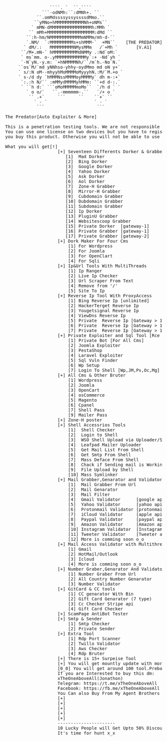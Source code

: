 <pre>
                 ````. `  ``.````
              ```-odNMh:``:dMNh+. ``
            ``.omMdssssyssyssssdMmo.``
           ``yMNo+hMMMMMMMMMMMNh+oNMs``
          ` mMN-dMMMMMMMMMMMMMMMMh:MMh `
         `` mMh+MMMMMMMMMMMMMMMMMM:dMd ``
        ``:h-hm/NMMMMMMMMMMMMmNMMm/mh-d-``
        `.NM/  `:MMMMMMMMMs+shMMM-`  +MN``    [THE PREDATOR]
       ` dM/.:   MMMMMMMMMNMysMMm   /`+Mh `       [V.A1]
      ``/M+.mN-` hMMMMMMMMMMdNMMy .:Nd`oM:`
      ` ms`mm. o-.yMMMMMMMMMMMMy`:+ -Nd`yh `
      `-N`yN.-y.m: `+hNMMMMNh/``/m`h.-No`N.`
     ``os`M/`md yNNhso-yhhy-oydMmo md oN y+`
     ` s/:N oM--mhyyhMoMMMMoMyyyhN.:M/`M.+o `
     ` s-/d dy `hMMMNssMMMMoyMMMMy` dh m-:+`
      `:.:h N/`` :mMMydMMMMyhMMm: ``+d d-:.`
      ` ``h d:` ```oMoMMMMMmoMo``  `/h d ` `
        ` o o/`   ``.-mmmmmm-.``   `/+ o `
         `` .+`     ```     ``    ``+` ``
           ` - `                  ` - `
            ```                    ```

The Predator[Auto Exploiter & More]

This is a penetration testing tools. We are not responsible for any illegel activity.
You can use one license on two devices but you have to register your two devices when
you buy this product. Otherwise you will not be able to use two devices with one license

What you will get[!]
					[+] Seventeen Differents Dorker & Grabber with MultiThreads and ProxyAccess
					   [1]  Mad Dorker
					   [2]  Bing Dorker
					   [3]  Google Dorker
					   [4]  Yahoo Dorker
					   [5]  Ask Dorker
					   [6]  Aol Dorker
					   [7]  Zone-H Grabber
					   [8]  Mirror-H Grabber 
					   [9]  Cubdomain Grabber
					   [10] Dubdomain Grabber
					   [11] Subdomain Grabber
					   [12] Ip Dorker
					   [13] PluginU Grabber
					   [14] Websitescoop Grabber
					   [15] Private Dorker  [gateway-1]
					   [16] Private Grabber [gateway-1]
					   [17] Private Grabber [gateway-2]
					[+] Dork Maker For Four Cms 
						[1] For Wordpress
						[2] For Joomla
						[3] For OpenClart
						[4] For Sqli
					[+] Ip&Url Tools With MultiThreads
						[1] Ip Ranger
						[2] Live Ip Checker
						[3] Url Scraper From Text
						[4] Remove from '/'
						[5] Site To Ip
					[+] Reverse Ip Tool With ProxyAccess
						[1] Bing Reverse Ip [unlimited]
						[2] HackerTerget Reverse Ip
						[3] Yougetsignal Reverse Ip
						[4] ViewDns Reverse Ip
						[5] Private  Reverse Ip [Gateway > 1][unlimited]
						[6] Private  Reverse Ip [Gateway > 1][unlimited]
						[7] Private  Reverse Ip [Gateway > 1][unlimited]
					[+] Private Exploiter and Sql Tool [Rce 2018-2021]
						[1] Private Bot [For All Cms]
						[2] Joomla Exploiter
						[3] PestaShop
						[4] Laravel Exploiter
						[5] Sql Vuln Finder
						[6] Wp Setup
						[7] Login To Shell [Wp,JM,Ps,Oc,Mg]
					[+] All Cms & Other Bruter 
						[1] Wordpress
						[2] Joomla
						[3] OpenCart
						[4] osCommerce
						[5] Magento
						[6] Cpanel
						[7] Shell Pass
						[9] Mailer Pass
					[+] Zone-H poster
					[+] Shell Accessrios Tools
						[1]  Shell Checker
						[2]  Login to Shell
						[3]  WSO Shell Upload via Uploader/Shell
						[4]  Leafpad Mailer Uploader
						[5]  Get Mail List From Shell
						[6]  Get Smtp From Shell
						[7]  Mass Deface From Shell
						[8]  Chack if Sending mail is Working or not!
						[9]  File Upload by Shell
						[10] Mass Symlinker
					[+] Mail Grabber,Genarator and Validator with Multithreads and Proxyaccess
						[1]  Mail Grabber From Url
						[2]  Mail Genarator
						[3]  Mail Filter
						[4]  Gmail Validator      [google api with proxy] 
						[5]  Yahoo Validator      [yahoo api with proxy] 
						[6]  Protonmail Validator [protonmail api with proxy] 
						[7]  iCloud Validator     [apple api with proxy] 
						[8]  Paypal Validator     [paypal api with proxy] 
						[9]  Amazon Validator     [Amazon api with proxy] 
						[10] Instagram Validator  [Instagram api with proxy] 
						[11] Tweeter Validator    [Tweeter api with proxy] 
						[12] More is comming soon o_o
					[+] Mail Access Validator with Multithreads and Proxyaccess
						[1] Gmail
						[2] HotMail/Outlook
						[3] Icloud
						[4] More is comming soon o_o
					[+] Number Graber,Genarator And Validator With twillo
						[1] Number Graber From Url
						[2] All Country Number Genarator
						[3] Number Validator
					[+] GitCard & CC tools
						[1] CC genarator With Bin
						[2] Gift Card Genarator (7 type)
						[3] Cc Checker Stripe api
						[4] Gift Card Checker
					[+] ScamPage AntiBot Tester
					[+] Smtp & Sender
						[1] Smtp Checker
						[2] Private Sender
					[+] Extra Tool
						[1] Rdp Port Scanner
						[2] Twillo Validator
						[3] Aws Checker
						[4] Rdp Bruter
					[+] There is 15+ Surpeise Tool
					[+] You will get mountly update with more bug free and well devopoped tools
					[0_0] You will get around 100 tool.Prebably this is the most resourceful + advanced tool you have ever seen[0_0]
					If you are Interested to buy this dm: 
					xTheOneAboveAll(Jonathon)
					Telegram: https://t.me/xTheOneAboveAll
					Facebook: https://fb.me/xTheOneAboveAll
					You Can also Buy From My Agent Brothers
					[+]
					[+]
					[+]
					[+]
					[+]
					----------------------
					10 Lucky People will Get Upto 50% Discount
					It's time for hunt x_x




</pre>
